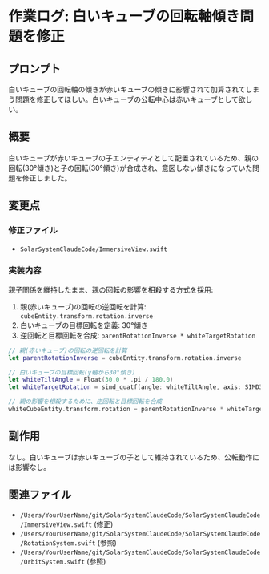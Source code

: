 # 作業ログ: 白いキューブの回転軸傾き問題を修正

## プロンプト
白いキューブの回転軸の傾きが赤いキューブの傾きに影響されて加算されてしまう問題を修正してほしい。白いキューブの公転中心は赤いキューブとして欲しい。

## 概要
白いキューブが赤いキューブの子エンティティとして配置されているため、親の回転(30°傾き)と子の回転(30°傾き)が合成され、意図しない傾きになっていた問題を修正しました。

## 変更点

### 修正ファイル
- `SolarSystemClaudeCode/ImmersiveView.swift`

### 実装内容
親子関係を維持したまま、親の回転の影響を相殺する方式を採用:

1. 親(赤いキューブ)の回転の逆回転を計算: `cubeEntity.transform.rotation.inverse`
2. 白いキューブの目標回転を定義: 30°傾き
3. 逆回転と目標回転を合成: `parentRotationInverse * whiteTargetRotation`

```swift
// 親(赤いキューブ)の回転の逆回転を計算
let parentRotationInverse = cubeEntity.transform.rotation.inverse

// 白いキューブの目標回転(y軸から30°傾き)
let whiteTiltAngle = Float(30.0 * .pi / 180.0)
let whiteTargetRotation = simd_quatf(angle: whiteTiltAngle, axis: SIMD3<Float>(1, 0, 0))

// 親の影響を相殺するために、逆回転と目標回転を合成
whiteCubeEntity.transform.rotation = parentRotationInverse * whiteTargetRotation
```

## 副作用
なし。白いキューブは赤いキューブの子として維持されているため、公転動作には影響なし。

## 関連ファイル
- `/Users/YourUserName/git/SolarSystemClaudeCode/SolarSystemClaudeCode/ImmersiveView.swift` (修正)
- `/Users/YourUserName/git/SolarSystemClaudeCode/SolarSystemClaudeCode/RotationSystem.swift` (参照)
- `/Users/YourUserName/git/SolarSystemClaudeCode/SolarSystemClaudeCode/OrbitSystem.swift` (参照)
